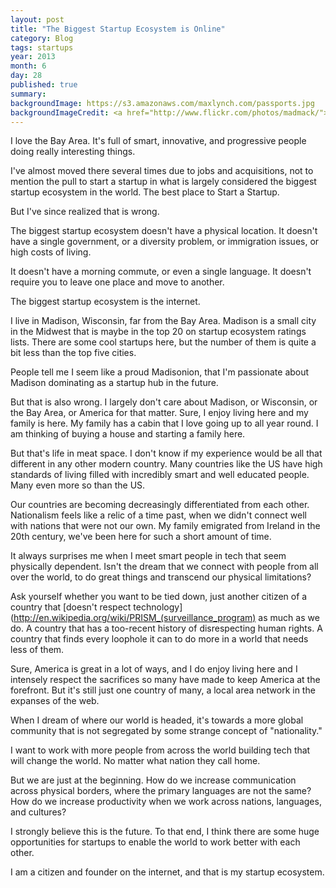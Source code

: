```yaml
---
layout: post
title: "The Biggest Startup Ecosystem is Online"
category: Blog
tags: startups
year: 2013
month: 6
day: 28 
published: true
summary:
backgroundImage: https://s3.amazonaws.com/maxlynch.com/passports.jpg
backgroundImageCredit: <a href="http://www.flickr.com/photos/madmack/">madmack66</a>
---
```


I love the Bay Area. It's full of smart, innovative, and progressive people doing really interesting things.

I've almost moved there several times due to jobs and acquisitions, not to mention the pull to start a startup in what is largely considered the biggest startup ecosystem in the world. The best place to Start a Startup.

But I've since realized that is wrong.

The biggest startup ecosystem doesn't have a physical location. It doesn't have a single government, or a diversity problem, or immigration issues, or high costs of living.

It doesn't have a morning commute, or even a single language. It doesn't require you to leave one place and move to another.

The biggest startup ecosystem is the internet.

I live in Madison, Wisconsin, far from the Bay Area. Madison is a small city in the Midwest that is maybe in the top 20 on startup ecosystem ratings lists. There are some cool startups here, but the number of them is quite a bit less than the top five cities.

People tell me I seem like a proud Madisonion, that I'm passionate about Madison dominating as a startup hub in the future.

But that is also wrong. I largely don't care about Madison, or Wisconsin, or the Bay Area, or America for that matter. Sure, I enjoy living here and my family is here. My family has a cabin that I love going up to all year round. I am thinking of buying a house and starting a family here.

But that's life in meat space. I don't know if my experience would be all that different in any other modern country. Many countries like the US have high standards of living filled with incredibly smart and well educated people. Many even more so than the US.

Our countries are becoming decreasingly differentiated from each other. Nationalism feels like a relic of a time past, when we didn't connect well with nations that were not our own. My family emigrated from Ireland in the 20th century, we've been here for such a short amount of time.

It always surprises me when I meet smart people in tech that seem physically dependent. Isn't the dream that we connect with people from all over the world, to do great things and transcend our physical limitations?

Ask yourself whether you want to be tied down, just another citizen of a country that [doesn't respect technology](http://en.wikipedia.org/wiki/PRISM_(surveillance_program) as much as we do. A country that has a too-recent history of disrespecting human rights. A country that finds every loophole it can to do more in a world that needs less of them.

Sure, America is great in a lot of ways, and I do enjoy living here and I intensely respect the sacrifices so many have made to keep America at the forefront. But it's still just one country of many, a local area network in the expanses of the web.

When I dream of where our world is headed, it's towards a more global community that is not segregated by some strange concept of "nationality."

I want to work with more people from across the world building tech that will change the world. No matter what nation they call home.

But we are just at the beginning. How do we increase communication across physical borders, where the primary languages are not the same? How do we increase productivity when we work across nations, languages, and cultures?

I strongly believe this is the future. To that end, I think there are some huge opportunities for startups to enable the world to work better with each other.

I am a citizen and founder on the internet, and that is my startup ecosystem.









